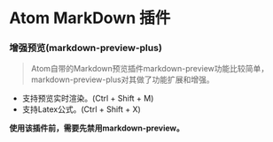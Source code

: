# Atom MarkDown 插件
### 增强预览(markdown-preview-plus)
>Atom自带的Markdown预览插件markdown-preview功能比较简单，markdown-preview-plus对其做了功能扩展和增强。

* 支持预览实时渲染。(Ctrl + Shift + M)
* 支持Latex公式。(Ctrl + Shift + X)

**使用该插件前，需要先禁用markdown-preview。**
